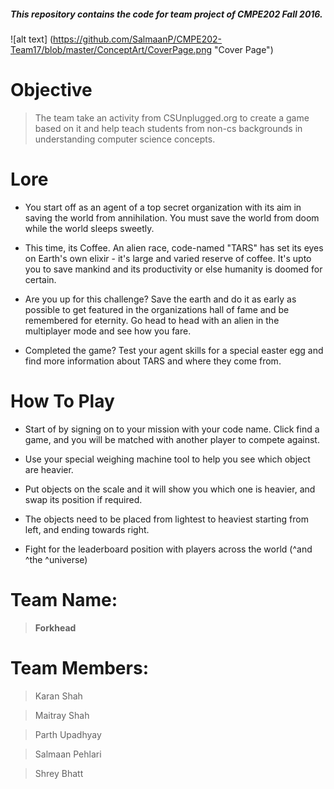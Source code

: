 ##### This repository contains the code for team project of CMPE202 Fall 2016.


![alt text] (https://github.com/SalmaanP/CMPE202-Team17/blob/master/ConceptArt/CoverPage.png "Cover Page")


# Objective

> The team take an activity from CSUnplugged.org to create a game based on it and help teach students from non-cs backgrounds in understanding 
computer science concepts.

# Lore

* You start off as an agent of a top secret organization with its aim in saving the world from annihilation. You must save the world from doom while the world sleeps sweetly. 

* This time, its Coffee. An alien race, code-named "TARS" has set its eyes on Earth's own elixir - it's large and varied reserve of coffee. It's upto you to save mankind 
and its productivity or else humanity is doomed for certain.

* Are you up for this challenge? Save the earth and do it as early as possible to get featured in the organizations hall of fame and be remembered for eternity. Go head to 
head with an alien in the multiplayer mode and see how you fare.

* Completed the game? Test your agent skills for a special easter egg and find more information about TARS and where they come from.

# How To Play

* Start of by signing on to your mission with your code name. Click find a game, and you will be matched with another player to compete against. 

* Use your special weighing machine tool to help you see which object are heavier.

* Put objects on the scale and it will show you which one is heavier, and swap its position if required.

* The objects need to be placed from lightest to heaviest starting from left, and ending towards right.

* Fight for the leaderboard position with players across the world (^and ^the ^universe)

# Team Name: 
>  **Forkhead**

# Team Members:

> Karan Shah

> Maitray Shah

> Parth Upadhyay

> Salmaan Pehlari

> Shrey Bhatt